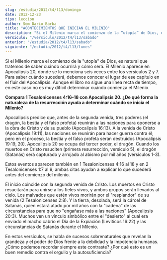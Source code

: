 ```yaml
---
slug: /estudia/2012/t4/l13/domingo
date: 2012-12-23
tipo: leccion
author: Sem Dario Barba
title: "ACONTECIMIENTOS QUE INICIAN EL MILENIO"
description: "Si el Milenio marca el comienzo de la “utopía” de Dios, es natural que tratemos  de saber cuándo ocurrirá y cómo será. El Milenio aparece en Apocalipsis 20,  donde se lo menciona seis veces entre los versículos 2 y 7."
versiculo: "/versiculo/2012/t4/l13/sabado"
anterior: "/estudia/2012/t4/l13/sabado"
siguiente: "/estudia/2012/t4/l13/lunes"
---
```


Si el Milenio marca el comienzo de la "utopía" de Dios, es natural que tratemos de saber cuándo ocurrirá y cómo será. El Milenio aparece en Apocalipsis 20, donde se lo menciona seis veces entre los versículos 2 y 7. Para saber cuándo sucederá, debemos conocer el lugar de ese capítulo en el fluir del Apocalipsis. Aunque el libro no sigue una línea recta de tiempo, en este caso no es muy difícil determinar cuándo comienza el Milenio.

**Compara 1 Tesalonicenses 4:16-18 con Apocalipsis 20. ¿De qué forma la naturaleza de la resurrección ayuda a determinar cuándo se inicia el Milenio?**

Apocalipsis predice que, antes de la segunda venida, tres poderes (el dragón, la bestia y el falso profeta) reunirán a las naciones para oponerse a la obra de Cristo y de su pueblo (Apocalipsis 16:13). A la venida de Cristo (Apocalipsis 19:11), las naciones se reunirán para hacer guerra contra él; pero en el proceso, la bestia y el falso profeta serán destruidos (Apocalipsis 19:19, 20). Apocalipsis 20 se ocupa del tercer poder, el dragón. Cuando los muertos en Cristo resuciten (primera resurrección, versiculo 5), el dragón (Satanás) será capturado y arrojado al abismo por mil años (versiculos 1-3).

Estos eventos aparecen también en 1 Tesalonicenses 4:16 al 18 y en 2 Tesalonicenses 1:7 al 9; ambas citas ayudan a explicar lo que sucederá antes del comienzo del milenio.

El inicio coincide con la segunda venida de Cristo. Los muertos en Cristo resucitarán para unirse a los fieles vivos, y ambos grupos serán llevados al cielo. Los malvados que estén vivos morirán por el "resplandor" de su venida (2 Tesalonicenses 2:8). Y la tierra, desolada, será la cárcel de Satanás, quien estará atado por mil años con la "cadena" de las circunstancias para que no "engañase más a las naciones" (Apocalipsis 20:3). Muchos ven un vínculo simbólico entre el "desierto" al cual era enviado el macho cabrío el Día de la Expiación (Leviticos 16:22) y las circunstancias de Satanás durante el Milenio.

En estos versículos, se habla de sucesos sobrenaturales que revelan la grandeza y el poder de Dios frente a la debilidad y la impotencia humanas. ¿Cómo podemos recordar siempre este contraste? ¿Por qué esto es un buen remedio contra el orgullo y la autosuficiencia?
